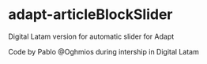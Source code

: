 # adapt-articleBlockSlider
Digital Latam version for automatic slider for Adapt

Code by Pablo @Oghmios during intership in Digital Latam
